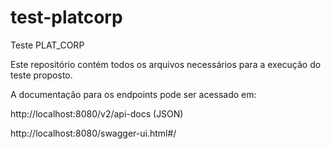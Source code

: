 # test-platcorp
Teste PLAT_CORP

Este repositório contém todos os arquivos necessários para a execução do teste proposto.

A documentação para os endpoints pode ser acessado em:

http://localhost:8080/v2/api-docs (JSON)

http://localhost:8080/swagger-ui.html#/


